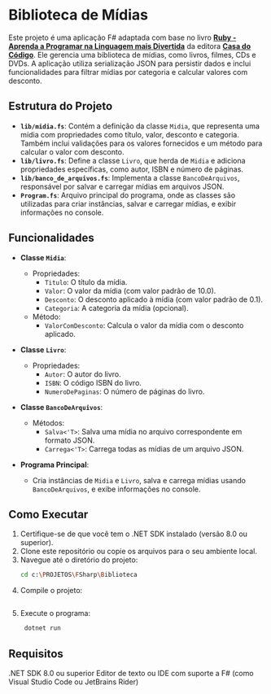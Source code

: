 # Biblioteca de Mídias

Este projeto é uma aplicação F# adaptada com base no livro [**Ruby - Aprenda a Programar na Linguagem mais Divertida**](https://www.casadocodigo.com.br/products/livro-ruby?_pos=1&_sid=eec1f6e88&_ss=r) da editora [**Casa do Código**](https://www.casadocodigo.com.br). Ele gerencia uma biblioteca de mídias, como livros, filmes, CDs e DVDs. A aplicação utiliza serialização JSON para persistir dados e inclui funcionalidades para filtrar mídias por categoria e calcular valores com desconto.

## Estrutura do Projeto

- **`lib/midia.fs`**: Contém a definição da classe `Midia`, que representa uma mídia com propriedades como título, valor, desconto e categoria. Também inclui validações para os valores fornecidos e um método para calcular o valor com desconto.
- **`lib/livro.fs`**: Define a classe `Livro`, que herda de `Midia` e adiciona propriedades específicas, como autor, ISBN e número de páginas.
- **`lib/banco_de_arquivos.fs`**: Implementa a classe `BancoDeArquivos`, responsável por salvar e carregar mídias em arquivos JSON.
- **`Program.fs`**: Arquivo principal do programa, onde as classes são utilizadas para criar instâncias, salvar e carregar mídias, e exibir informações no console.

## Funcionalidades

- **Classe `Midia`**:
  - Propriedades:
    - `Titulo`: O título da mídia.
    - `Valor`: O valor da mídia (com valor padrão de 10.0).
    - `Desconto`: O desconto aplicado à mídia (com valor padrão de 0.1).
    - `Categoria`: A categoria da mídia (opcional).
  - Método:
    - `ValorComDesconto`: Calcula o valor da mídia com o desconto aplicado.

- **Classe `Livro`**:
  - Propriedades:
    - `Autor`: O autor do livro.
    - `ISBN`: O código ISBN do livro.
    - `NumeroDePaginas`: O número de páginas do livro.

- **Classe `BancoDeArquivos`**:
  - Métodos:
    - `Salva<'T>`: Salva uma mídia no arquivo correspondente em formato JSON.
    - `Carrega<'T>`: Carrega todas as mídias de um arquivo JSON.

- **Programa Principal**:
  - Cria instâncias de `Midia` e `Livro`, salva e carrega mídias usando `BancoDeArquivos`, e exibe informações no console.

## Como Executar

1. Certifique-se de que você tem o .NET SDK instalado (versão 8.0 ou superior).
2. Clone este repositório ou copie os arquivos para o seu ambiente local.
3. Navegue até o diretório do projeto:
   ```bash
   cd c:\PROJETOS\FSharp\Biblioteca
   ```
4. Compile o projeto:
   ```dotnet build
   ```
5. Execute o programa:
   ```bash
    dotnet run
   ```

## Requisitos
.NET SDK 8.0 ou superior
Editor de texto ou IDE com suporte a F# (como Visual Studio Code ou JetBrains Rider)

